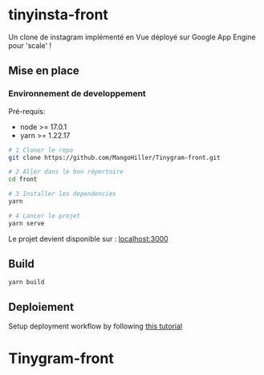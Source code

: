 # tinyinsta-front

Un clone de instagram implémenté en Vue déployé sur Google App Engine pour 'scale' !

## Mise en place

### Environnement de developpement

Pré-requis:

- node >= 17.0.1
- yarn >= 1.22.17

```bash
# 1 Cloner le repo
git clone https://github.com/MangoHiller/Tinygram-front.git

# 2 Aller dans le bon répertoire
cd front

# 3 Installer les dependencies
yarn

# 4 Lancer le projet
yarn serve
```

Le projet devient disponible sur : [localhost:3000](http://localhost:3000)

## Build

```
yarn build
```

## Deploiement

Setup deployment workflow by following [this tutorial](https://medium.com/@brian.young.pro/how-to-deploy-vue-js-app-to-google-cloud-with-cloud-build-ad104bb1cf60)
# Tinygram-front
